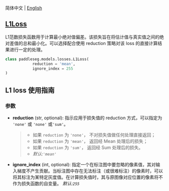 简体中文 | [English](L1Loss_en.md)
## [L1Loss](../../../paddleseg/models/losses/l1_loss.py)
L1范数损失函数用于计算最小绝对值偏差。该损失旨在将估计值与真实值之间的绝对差值的总和最小化。可以选择配合使用 reduction 策略对该 loss 的直接计算结果进行一定的处理。

```python
class paddleseg.models.losses.L1Loss(
            reduction = 'mean',
            ignore_index = 255
)
```

## L1  loss 使用指南

### 参数
* **reduction** (str, optional): 指示应用于损失值的 reduction 方式，可以指定为 ``'none'`` 或 ``'none'`` 或``'sum'``。

    > - 如果 `reduction` 为 ``'none'``， 不对损失值做任何处理直接返回；
    > - 如果 `reduction` 为 ``'mean'``， 返回经 Mean 处理后的损失；
    > - 如果 `reduction` 为 ``'sum'``， 返回经 Sum 处理后的损失。
    > - *默认:``'mean'``*
* **ignore_index** (int, optional): 指定一个在标注图中要忽略的像素值，其对输入梯度不产生贡献。当标注图中存在无法标注（或很难标注）的像素时，可以将其标注为某特定灰度值。在计算损失值时，其与原图像对应位置的像素将不作为损失函数的自变量。 *默认:``255``*
